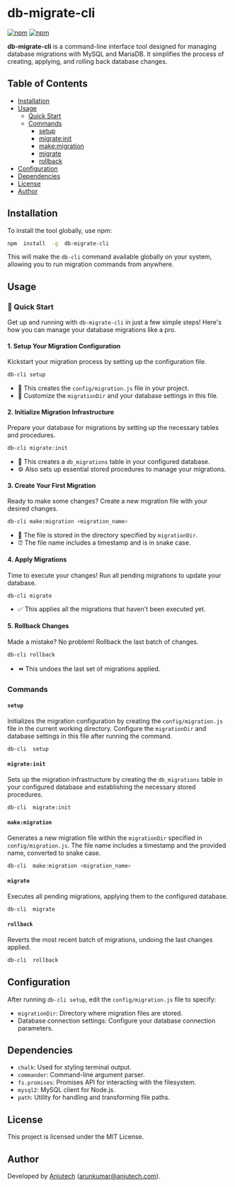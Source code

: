 # db-migrate-cli
[![npm](https://badgen.net/npm/v/db-migrate-cli)](https://www.npmjs.com/package/db-migrate-cli)
[![npm](https://badgen.net/npm/license/db-migrate-cli)](https://www.npmjs.com/package/db-migrate-cli)


**db-migrate-cli** is a command-line interface tool designed for managing database migrations with MySQL and MariaDB. It simplifies the process of creating, applying, and rolling back database changes.

## Table of Contents
-   [Installation](#installation)
-   [Usage](#usage)
    -   [Quick Start](#quick-start)
    -   [Commands](#commands)
        -   [setup](#setup)
        -   [migrate:init](#migrateinit)
        -   [make:migration](#makemigration)
        -   [migrate](#migrate)
        -   [rollback](#rollback)
-   [Configuration](#configuration)
-   [Dependencies](#dependencies)
-   [License](#license)
-   [Author](#author)
## Installation
To install the tool globally, use npm:

```bash
npm  install  -g  db-migrate-cli
```
This will make the `db-cli` command available globally on your system, allowing you to run migration commands from anywhere.

## Usage
### 🚀 Quick Start
Get up and running with `db-migrate-cli` in just a few simple steps! Here's how you can manage your database migrations like a pro.
#### **1. Setup Your Migration Configuration**
Kickstart your migration process by setting up the configuration file.
```bash
db-cli setup
```
 - 📝 This creates the `config/migration.js` file in your project.
 - 🔧 Customize the `migrationDir` and your database settings in this file.
#### **2. Initialize Migration Infrastructure**
Prepare your database for migrations by setting up the necessary tables and procedures.
```bash
db-cli migrate:init
```
-   🚀 This creates a `db_migrations` table in your configured database.
-   ⚙️ Also sets up essential stored procedures to manage your migrations.
#### **3. Create Your First Migration**
Ready to make some changes? Create a new migration file with your desired changes.
```bash
db-cli make:migration <migration_name>
```
-   📁 The file is stored in the directory specified by `migrationDir`.
-   ⏰ The file name includes a timestamp and is in snake case.
#### **4. Apply Migrations**
Time to execute your changes! Run all pending migrations to update your database.
```bash
db-cli migrate
```
- ✅ This applies all the migrations that haven't been executed yet.
#### **5. Rollback Changes**
Made a mistake? No problem! Rollback the last batch of changes.
```bash
db-cli rollback
```
- ⏪ This undoes the last set of migrations applied.
### Commands
#### `setup`
Initializes the migration configuration by creating the `config/migration.js` file in the current working directory. Configure the `migrationDir` and database settings in this file after running the command.
```bash
db-cli  setup
```
#### `migrate:init`
Sets up the migration infrastructure by creating the `db_migrations` table in your configured database and establishing the necessary stored procedures.
```bash
db-cli  migrate:init
```
#### `make:migration`
Generates a new migration file within the `migrationDir` specified in `config/migration.js`. The file name includes a timestamp and the provided name, converted to snake case.
```bash
db-cli  make:migration <migration_name>
```
#### `migrate`
Executes all pending migrations, applying them to the configured database.
```bash
db-cli  migrate
```
#### `rollback`
Reverts the most recent batch of migrations, undoing the last changes applied.
```bash
db-cli  rollback
```

## Configuration
After running `db-cli setup`, edit the `config/migration.js` file to specify:

 -   `migrationDir`: Directory where migration files are stored.
 -    Database connection settings: Configure your database connection parameters.

## Dependencies

-  `chalk`: Used for styling terminal output.
-  `commander`: Command-line argument parser.
-  `fs.promises`: Promises API for interacting with the filesystem.
-  `mysql2`: MySQL client for Node.js.
-  `path`: Utility for handling and transforming file paths.

## License

This project is licensed under the MIT License.

## Author

Developed by [Anjutech](https://www.anjutech.com) (<arunkumar@anjutech.com>).